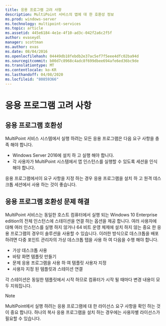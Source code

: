 ```yaml
---
title: 응용 프로그램 고려 사항
description: MultiPoint 서비스의 앱에 대 한 호환성 정보
ms.prod: windows-server
ms.technology: multipoint-services
ms.topic: article
ms.assetid: 445e6184-4e1e-4f10-ad3c-042f2a6c2f5f
author: evaseydl
manager: scottman
ms.author: evas
ms.date: 08/04/2016
ms.openlocfilehash: 04449db18febdb2e37ac5ef7f5eee4dfc02ba94d
ms.sourcegitcommit: b00d7c8968c4adc8f699dbee694afe6ed36bc9de
ms.translationtype: MT
ms.contentlocale: ko-KR
ms.lasthandoff: 04/08/2020
ms.locfileid: "80859366"
---
```

# <a name="application-considerations"></a>응용 프로그램 고려 사항
  
## <a name="application-compatibility"></a>응용 프로그램 호환성

MultiPoint 서비스 시스템에서 실행 하려는 모든 응용 프로그램은 다음 요구 사항을 충족 해야 합니다.
  
- Windows Server 2016에 설치 하 고 실행 해야 합니다. 
- 각 사용자가 MultiPoint 시스템에서 앱 인스턴스를 실행할 수 있도록 세션을 인식 해야 합니다.
  
응용 프로그램에서이 요구 사항을 지정 하는 경우 응용 프로그램을 설치 하 고 원격 데스크톱 세션에서 사용 하는 것이 좋습니다. 

## <a name="addressing-application-compatibility-problems"></a>응용 프로그램 호환성 문제 해결  
MultiPoint 서비스는 동일한 호스트 컴퓨터에서 실행 되는 Windows 10 Enterprise edition의 전체 인스턴스에 스테이션을 연결 하는 옵션을 제공 합니다. 여러 사용자에 대해 여러 인스턴스를 실행 하지 않거나 64 비트 운영 체제에 설치 하지 않는 중요 한 응용 프로그램의 경우이 솔루션을 사용할 수 있습니다. 이러한 방식으로 데스크톱을 배포 하려면 다중 포인트 관리자의 가상 데스크톱 탭을 사용 하 여 다음을 수행 해야 합니다.  
  
-   가상 데스크톱 사용  
-   바탕 화면 템플릿 만들기  
-   문제 응용 프로그램을 사용 하 여 템플릿 사용자 지정  
-   사용자 지정 된 템플릿과 스테이션 연결  

각 스테이션은 동일한 템플릿에서 시작 하므로 컴퓨터가 시작 될 때마다 변경 내용이 모두 지워집니다.  
  
>[!NOTE] 
>MultiPoint에서 실행 하려는 응용 프로그램에 대 한 라이선스 요구 사항을 확인 하는 것이 중요 합니다. 하나의 복사 응용 프로그램을 설치 하는 경우에는 사용자별 라이선스가 필요할 수 있습니다.  
  
